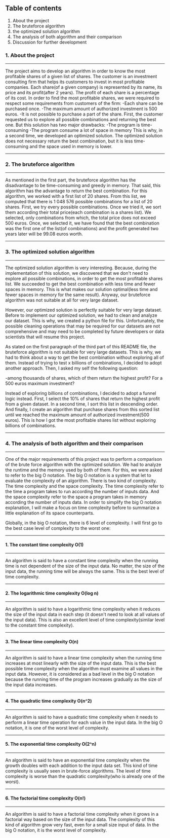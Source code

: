 ## Table of contents
1. About the project
2. The bruteforce algorithm
3. the optimized solution algorithm
4. The analysis of both algorithm and their comparison
5. Discussion for further development
### 1. About the project
***
The project aims to develop an algorithm in order to know the most profitable shares of a given list of shares.
The customer is an investment consulting firm that helps its customers to invest in most profitable companies.
Each share(of a given company) is represented by its name, its price and its profit(after 2 years). The profit of each 
share is a percentage of its cost. In order to find the most profitable shares, we were required to respect some 
requirements from customers of the firm:
-Each share can be purchased once.
-The maximum amount of authorized investment is 500 euros.
-It is not possible to purchase a part of the share.
First, the customer requested us to explore all possible combinations and returning the best one. But this solution 
has two major drawbacks:
-The program is time-consuming
-The program consume a lot of space in memory
This is why, in a second time, we developed an optimized solution. The optimized solution does not necessary return
the best combination, but it is less time-consuming and the space used in memory is lower.
***
### 2. The bruteforce algorithm
***
As mentioned in the first part, the bruteforce algorithm has the disadvantage to be time-consuming and greedy in memory.
That said, this algorithm has the advantage to return the best combination. For this algorithm, we worked with a first 
list of 20 shares. From this list, we computed that there is 1 048 576 possible combinations for a list of 20 shares.
First, we try every possible combinations. Once we tried it, we sort them according their total price(each combination
is a shares list). We selected, only combinations from which, the total price does not exceed 500 euros. Once, we 
selected it, we have found that the best combination was the first one of the list(of combinations) and the profit 
generated two years later will be 99.08 euros worth.
***
### 3. The optimized solution algorithm
***
The optimized solution algorithm is very interesting. Because, during the implementation of this solution, we discovered
that we don't need to explore all possible combinations, in order to get the most profitable shares list. We succeeded
to get the best combination with less time and fewer spaces in memory. This is what makes our solution optimal(less 
time and fewer spaces in memory for the same result). Anyway, our bruteforce algorithm was not suitable at all for 
very large dataset.

However, our optimized solution is perfectly suitable for very large dataset. Before to implement our optimized solution,
we had to clean and analyze our dataset. This is why, we created a python file for this. Unfortunately, the possible
cleaning operations that may be required for our datasets are not comprehensive and may need to be completed by future
developers or data scientists that will resume this project.

As stated on the first paragraph of the third part of this README file, the bruteforce algorithm is not suitable for 
very large datasets. This is why, we had to think about a way to get the best combination without exploring all of them.
Instead of trying to test x billions of combinations, I decided to adopt another approach. Then, I asked my self the 
following question:

-among thousands of shares, which of them return the highest profit? For a 500 euros maximum investment?

Instead of exploring billions of combinations, I decided to adopt a funnel logic instead. First, I select the 10% of 
shares that return the highest profit from a given dataset. In a second time, I sort this list in descending order. And
finally, I create an algorithm that purchase shares from this sorted list until we reached the maximum amount of 
authorized investment(500 euros). This is how I got the most profitable shares list without exploring billions of 
combinations.
***
### 4. The analysis of both algorithm and their comparison
***
One of the major requirements of this project was to perform a comparison of the brute force algorithm with the optimized
solution. We had to analyze the runtime and the memory used by both of them. For this, we were asked to refer to the big
O notation. The big O notation is a system that let to evaluate the complexity of an algorithm. There is two kind of 
complexity. The time complexity and the space complexity. The time complexity refer to the time a program takes to run
according the number of inputs data. And the space complexity refer to the space a program takes in memory according 
the number of inputs data. In order to simplify the big O notation explanation, I will make a focus on time complexity
before to summarize a little explanation of its space counterparts.

Globally, in the big O notation, there is 6 level of complexity. I will first go to the best case level of complexity
to the worst one:
***
#### 1. The constant time complexity O(1)
***
An algorithm is said to have a constant time complexity when the running time is not dependent of the size of the input data.
No matter, the size of the input data, the running time will be always the same. This is the best level of time complexity.
***
#### 2. The logarithmic time complexity O(log n)
***
An algorithm is said to have a logarithmic time complexity when it reduces the size of the input data in each step 
(it doesn't need to look at all values of the input data). This is also an excellent level of time complexity(similar
level to the constant time complexity).
***
#### 3. The linear time complexity O(n)
***
An algorithm is said to have a linear time complexity when the running time increases at most linearly with the size of 
the input data. This is the best possible time complexity when the algorithm must examine all values in the input data.
However, it is considered as a bad level in the big O notation because the running time of the program increases 
gradually as the size of the input data increases.
***
#### 4. The quadratic time complexity O(n^2)
***
An algorithm is said to have a quadratic time complexity when it needs to perform a linear time operation for each 
value in the input data. In the big O notation, it is one of the worst level of complexity.
***
#### 5. The exponential time complexity O(2^n)
***
An algorithm is said to have an exponential time complexity when the growth doubles with each addition to the input 
data set. This kind of time complexity is usually seen in brute-force algorithms. The level of time complexity is 
worse than the quadratic complexity(who is already one of the worst).
***
#### 6. The factorial time complexity O(n!)
***
An algorithm is said to have a factorial time complexity when it grows in a factorial way based on the size of the 
input data. The complexity of this kind of algorithm grow very fast, even for a small size input of data. In the big 
O notation, it is the worst level of complexity.
